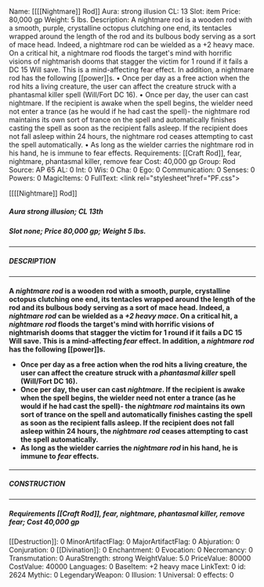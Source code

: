 Name: [[[[Nightmare]] Rod]]
Aura: strong illusion
CL: 13
Slot: item
Price: 80,000 gp
Weight: 5 lbs.
Description: A nightmare rod is a wooden rod with a smooth, purple, crystalline octopus clutching one end, its tentacles wrapped around the length of the rod and its bulbous body serving as a sort of mace head. Indeed, a nightmare rod can be wielded as a +2 heavy mace. On a critical hit, a nightmare rod floods the target's mind with horrific visions of nightmarish dooms that stagger the victim for 1 round if it fails a DC 15 Will save. This is a mind-affecting fear effect. In addition, a nightmare rod has the following [[power]]s. • Once per day as a free action when the rod hits a living creature, the user can affect the creature struck with a phantasmal killer spell (Will/Fort DC 16). • Once per day, the user can cast nightmare. If the recipient is awake when the spell begins, the wielder need not enter a trance (as he would if he had cast the spell)- the nightmare rod maintains its own sort of trance on the spell and automatically finishes casting the spell as soon as the recipient falls asleep. If the recipient does not fall asleep within 24 hours, the nightmare rod ceases attempting to cast the spell automatically. • As long as the wielder carries the nightmare rod in his hand, he is immune to fear effects.
Requirements: [[Craft Rod]], fear, nightmare, phantasmal killer, remove fear
Cost: 40,000 gp
Group: Rod
Source: AP 65
AL: 0
Int: 0
Wis: 0
Cha: 0
Ego: 0
Communication: 0
Senses: 0
Powers: 0
MagicItems: 0
FullText: <link rel="stylesheet"href="PF.css"><div class="heading"><p class="alignleft">[[[[Nightmare]] Rod]]</p><div style="clear: both;"></div></div><div><h5><b>Aura </b>strong illusion; <b>CL </b>13th</h5><h5><b>Slot </b>none; <b>Price </b>80,000 gp; <b>Weight </b>5 lbs.</h5></div><hr/><div><h5><b>DESCRIPTION</b></h5></div><hr/><div><h4><p>A <i><i>nightmare</i> rod</i> is a wooden rod with a smooth, purple, crystalline octopus clutching one end, its tentacles wrapped around the length of the rod and its bulbous body serving as a sort of mace head. Indeed, a <i><i>nightmare</i> rod</i> can be wielded as a <i>+2 heavy mace</i>. On a critical hit, a <i><i>nightmare</i> rod</i> floods the target's mind with horrific visions of nightmarish dooms that stagger the victim for 1 round if it fails a DC 15 Will save. This is a mind-affecting <i>fear</i> effect. In addition, a <i><i>nightmare</i> rod</i> has the following [[power]]s. <ul><li> Once per day as a free action when the rod hits a living creature, the user can affect the creature struck with a <i>phantasmal killer</i> spell (Will/Fort DC 16). <li> Once per day, the user can cast <i>nightmare</i>. If the recipient is awake when the spell begins, the wielder need not enter a trance (as he would if he had cast the spell)- the <i><i>nightmare</i> rod</i> maintains its own sort of trance on the spell and automatically finishes casting the spell as soon as the recipient falls asleep. If the recipient does not fall asleep within 24 hours, the <i><i>nightmare</i> rod</i> ceases attempting to cast the spell automatically. <li> As long as the wielder carries the <i><i>nightmare</i> rod</i> in his hand, he is immune to <i>fear</i> effects.</ul></p></h4></div><hr/><div><h5><b>CONSTRUCTION</b></h5></div><hr/><div><h5><b>Requirements </b>[[Craft Rod]], <i>fear</i>, <i>nightmare</i>, <i>phantasmal killer</i>, remove <i>fear</i>; <b>Cost </b>40,000 gp</h5></div>
[[Destruction]]: 0
MinorArtifactFlag: 0
MajorArtifactFlag: 0
Abjuration: 0
Conjuration: 0
[[Divination]]: 0
Enchantment: 0
Evocation: 0
Necromancy: 0
Transmutation: 0
AuraStrength: strong
WeightValue: 5.0
PriceValue: 80000
CostValue: 40000
Languages: 0
BaseItem: +2 heavy mace
LinkText: 0
id: 2624
Mythic: 0
LegendaryWeapon: 0
Illusion: 1
Universal: 0
effects: 0
